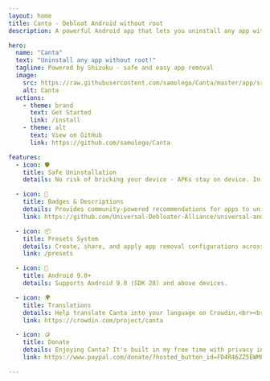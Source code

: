 ```yaml
---
layout: home
title: Canta - Debloat Android without root
description: A powerful Android app that lets you uninstall any app without requiring root access, powered by Shizuku

hero:
  name: "Canta"
  text: "Uninstall any app without root!"
  tagline: Powered by Shizuku - safe and easy app removal
  image:
    src: https://raw.githubusercontent.com/samolego/Canta/master/app/src/main/res/mipmap-xxxhdpi/ic_launcher.png
    alt: Canta
  actions:
    - theme: brand
      text: Get Started
      link: /install
    - theme: alt
      text: View on GitHub
      link: https://github.com/samolego/Canta

features:
  - icon: 🛡️
    title: Safe Uninstallation
    details: No risk of bricking your device - APKs stay on device. In case of bootloop you will only need to perform a factory reset.

  - icon: 📝
    title: Badges & Descriptions
    details: Provides community-powered recommendations for apps to uninstall.
    link: https://github.com/Universal-Debloater-Alliance/universal-android-preinstalled-lists

  - icon: 📦
    title: Presets System
    details: Create, share, and apply app removal configurations across devices. Perfect for consistent debloating.
    link: /presets

  - icon: 📱
    title: Android 9.0+
    details: Supports Android 9.0 (SDK 28) and above devices.

  - icon: 🌍
    title: Translations
    details: Help translate Canta into your language on Crowdin.<br><br><a href="https://crowdin.com/project/canta"><img src="https://badges.crowdin.net/canta/localized.svg" alt="Crowdin translation status"></a>
    link: https://crowdin.com/project/canta

  - icon: 🪙
    title: Donate
    details: Enjoying Canta? It's built in my free time with privacy in mind - no ads, no tracking. If you find it useful, consider supporting its development!
    link: https://www.paypal.com/donate/?hosted_button_id=FD4R46ZZ5EWME

---
```

